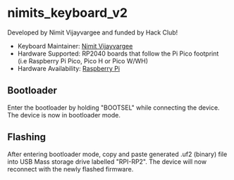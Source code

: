 # nimits_keyboard_v2

Developed by Nimit Vijayvargee and funded by Hack Club!

* Keyboard Maintainer: [Nimit Vijayvargee](https://github.com/NimitVijayvargee)
* Hardware Supported: RP2040 boards that follow the Pi Pico footprint (i.e Raspberry Pi Pico, Pico H or Pico W/WH)
* Hardware Availability: [Raspberry Pi](https://www.raspberrypi.com/products/raspberry-pi-pico/)

## Bootloader

Enter the bootloader by holding "BOOTSEL" while connecting the device. The device is now in bootloader mode.

## Flashing

After entering bootloader mode, copy and paste generated .uf2 (binary) file into USB Mass storage drive labelled "RPI-RP2". The device will now reconnect with the newly flashed firmware.
